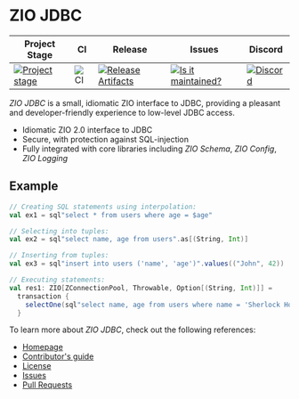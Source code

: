 # ZIO JDBC

| Project Stage | CI                                       | Release                                                               |  Issues                                                     | Discord                                   |
| --- |------------------------------------------|-----------------------------------------------------------------------|--------------------------------------------------------------|-------------------------------------------|
| [![Project stage][Stage]][Stage-Page] | ![CI][badge-CI] | [![Release Artifacts][badge-sonatype-releases]][link-sonatype-releases] | [![Is it maintained?][badge-maintenance]][link-maintenance] | [![Discord][badge-discord]][link-discord] |

_ZIO JDBC_ is a small, idiomatic ZIO interface to JDBC, providing a pleasant and developer-friendly experience to low-level JDBC access.

- Idiomatic ZIO 2.0 interface to JDBC
- Secure, with protection against SQL-injection
- Fully integrated with core libraries including _ZIO Schema_, _ZIO Config_, _ZIO Logging_

## Example

```scala
// Creating SQL statements using interpolation:
val ex1 = sql"select * from users where age = $age"

// Selecting into tuples:
val ex2 = sql"select name, age from users".as[(String, Int)]

// Inserting from tuples:
val ex3 = sql"insert into users ('name', 'age')".values(("John", 42))

// Executing statements:
val res1: ZIO[ZConnectionPool, Throwable, Option[(String, Int)]] =
  transaction {
    selectOne(sql"select name, age from users where name = 'Sherlock Holmes'".as[(String, Int)])
  }
```

To learn more about _ZIO JDBC_, check out the following references:

- [Homepage](https://zio.github.io/zio-jdbc/)
- [Contributor's guide](./.github/CONTRIBUTING.md)
- [License](LICENSE)
- [Issues](https://github.com/zio/zio-jdbc/issues)
- [Pull Requests](https://github.com/zio/zio-jdbc/pulls)

[badge-sonatype-releases]: https://img.shields.io/nexus/r/https/oss.sonatype.org/dev.zio/zio-jdbc_2.12.svg "Sonatype Releases"
[badge-CI]: https://github.com/zio/zio-jdbc/workflows/CI/badge.svg
[badge-discord]: https://img.shields.io/discord/629491597070827530?logo=discord
[badge-maintenance]: http://isitmaintained.com/badge/resolution/zio/zio-jdbc.svg
[link-sonatype-releases]: https://oss.sonatype.org/content/repositories/releases/dev/zio/zio-jdbc_2.12/ "Sonatype Releases"
[link-discord]: https://discord.gg/2ccFBr4
[link-maintenance]: http://isitmaintained.com/project/zio/zio-jdbc
[link-zio]: https://zio.dev
[Stage]: https://img.shields.io/badge/Project%20Stage-Research-red.svg
[Stage-Page]: https://github.com/zio/zio/wiki/Project-Stages

